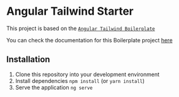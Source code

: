 # Angular Tailwind Starter

This project is based on the [`Angular Tailwind Boilerplate`](https://github.com/devaslanphp/angular-tailwind-boilerplate)

You can check the documentation for this Boilerplate project [here](https://devaslanphp.github.io/angular-tailwind-boilerplate/)

## Installation

1. Clone this repository into your development environment
2. Install dependencies `npm install` (or `yarn install`)
3. Serve the application `ng serve`

